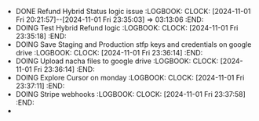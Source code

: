 - DONE Refund Hybrid Status logic issue
  :LOGBOOK:
  CLOCK: [2024-11-01 Fri 20:21:57]--[2024-11-01 Fri 23:35:03] =>  03:13:06
  :END:
- DOING Test Hybrid Refund logic
  :LOGBOOK:
  CLOCK: [2024-11-01 Fri 23:35:18]
  :END:
- DOING Save Staging and Production stfp keys and credentials on google drive
  :LOGBOOK:
  CLOCK: [2024-11-01 Fri 23:36:14]
  :END:
- DOING Upload nacha files to google drive
  :LOGBOOK:
  CLOCK: [2024-11-01 Fri 23:36:14]
  :END:
- DOING Explore Cursor on monday
  :LOGBOOK:
  CLOCK: [2024-11-01 Fri 23:37:11]
  :END:
- DOING Stripe webhooks
  :LOGBOOK:
  CLOCK: [2024-11-01 Fri 23:37:58]
  :END:
-